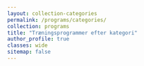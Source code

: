 ```yaml
---
layout: collection-categories
permalink: /programs/categories/
collection: programs
title: "Træningsprogrammer efter kategori"
author_profile: true
classes: wide
sitemap: false
---
```

